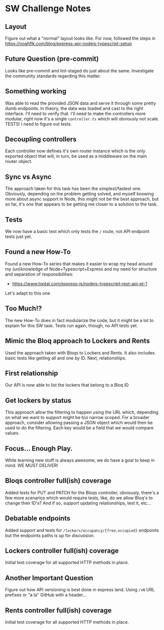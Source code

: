 # SW Challenge Notes

## Layout

Figure out what a "normal" layout looks like.
For now, followed the steps in https://noahflk.com/blog/express-api-nodejs-typescript-setup

## Future Question (pre-commit)

Looks like pre-commit and lint-staged do just about the same. Investigate the community standards regarding this matter.

## Something working

Was able to read the provided JSON data and serve it through some pretty dumb endpoints.
In theory, the data was loaded and cast to the right interface. I'll need to verify that.
I'll need to make the controllers more modular, right now it's a single `controller.ts` which will obviously not
scale.
TESTS! I need to figure out tests.

## Decoupling controllers

Each controller now defines it's own router instance which is the only exported object that will, in turn, be used as a
middleware on the main router object.

## Sync vs Async

The approach taken for this task has been the simplest/fastest one.
Obviously, depending on the problem getting solved, and myself knowing more about async support in Node, this might not
be the best approach, but so far, it's one that appears to be getting me closer to a solution to the task.

## Tests

We now have a basic test which only tests the `/` route, not API endpoint tests just yet.

## Found a new How-To

Found a new How-To series that makes it easier to wrap my head around my (un)knowledge of Node+Typescript+Express and my
need for structure and separation of responsibilities:

- https://www.toptal.com/express-js/nodejs-typescript-rest-api-pt-1

Let's adapt to this one

## Too Much!?

The new How-To does in fact modularize the code, but it might be a lot to explain for this SW task.
Tests run again, though, no API tests yet.

## Mimic the Bloq approach to Lockers and Rents

Used the approach taken with Bloqs to Lockers and Rents.
It also includes basic tests like getting all and one by ID.
Next, relationships.

## First relationship

Our API is now able to list the lockers that belong to a Bloq ID

## Get lockers by status

This approach allow the filtering to happen using the URL which, depending on what we want to support might be too
narrow scoped.
For a broader approach, consider allowing passing a JSON object which would then be used to do the filtering. Each key
would be a field that we would compare values.

## Focus... Enough Play.

While learning new stuff is always awesome, we do have a goal to keep in mind.
WE MUST DELIVER!

## Bloqs controller full(ish) coverage

Added tests for PUT and PATCH for the Bloqs controller, obviously, there's a few more scenarios which would require
tests, like, do we allow Bloq's to change their ID's? And if so, support updating relationships, test it, etc...

## Debatable endpoints

Added support and tests for `/lockers/occupancy/{free,occupied}` endpoints but the endpoints paths is up for
discussion.

## Lockers controller full(ish) coverage

Initial test coverage for all supported HTTP methods in place.

## Another Important Question

Figure out how API versioning is best done in express land.
Using `/vN` URL prefixes or "a la" GitHub with a header...

## Rents controller full(ish) coverage

Initial test coverage for all supported HTTP methods in place.
